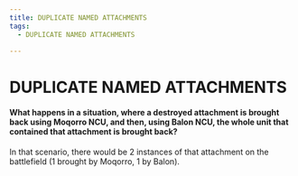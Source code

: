 ```yaml
---
title: DUPLICATE NAMED ATTACHMENTS
tags:
  - DUPLICATE NAMED ATTACHMENTS

---
```


# DUPLICATE NAMED ATTACHMENTS

#### What happens in a situation, where a destroyed attachment is brought back using Moqorro NCU, and then, using Balon NCU, the whole unit that contained that attachment is brought back?

In that scenario, there would be 2 instances of that attachment on the battlefield (1 brought by Moqorro, 1 by Balon).

